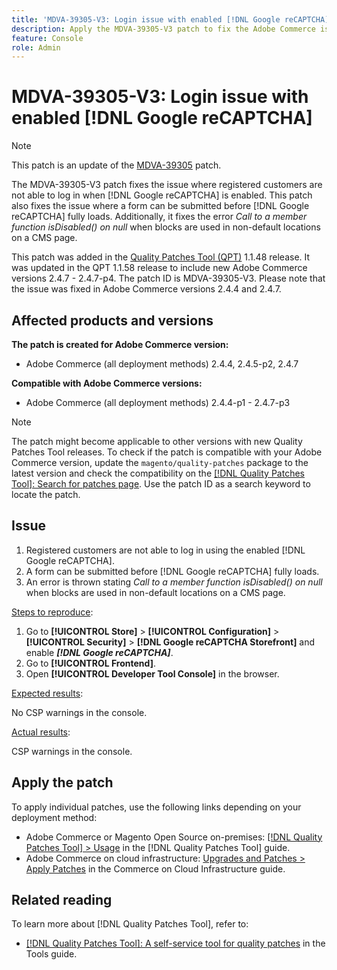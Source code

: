 ```yaml
---
title: 'MDVA-39305-V3: Login issue with enabled [!DNL Google reCAPTCHA]'
description: Apply the MDVA-39305-V3 patch to fix the Adobe Commerce issue where registered customers are not able to log in when [!DNL Google reCAPTCHA] is enabled. This patch also fixes the issue where a form can be submitted before [!DNL Google reCAPTCHA] fully loads. Additionally, it fixes the error *Call to a member function isDisabled() on null* when blocks are used in non-default locations on a CMS page.
feature: Console
role: Admin
---
```

# MDVA-39305-V3: Login issue with enabled [!DNL Google reCAPTCHA]

>[!NOTE]
>
>This patch is an update of the [MDVA-39305](/help/tools/quality-patches-tool/patches-available-in-qpt/v1-1-1/mdva-39305-login-issues-with-enabled-google-recaptcha.md) patch.

The MDVA-39305-V3 patch fixes the issue where registered customers are not able to log in when [!DNL Google reCAPTCHA] is enabled. This patch also fixes the issue where a form can be submitted before [!DNL Google reCAPTCHA] fully loads. Additionally, it fixes the error *Call to a member function isDisabled() on null* when blocks are used in non-default locations on a CMS page.

This patch was added in the [Quality Patches Tool (QPT)](https://experienceleague.adobe.com/en/docs/commerce-knowledge-base/kb/announcements/commerce-announcements/magento-quality-patches-released-new-tool-to-self-serve-quality-patches) 1.1.48 release. It was updated in the QPT 1.1.58 release to include new Adobe Commerce versions 2.4.7 - 2.4.7-p4. The patch ID is MDVA-39305-V3. Please note that the issue was fixed in Adobe Commerce versions 2.4.4 and 2.4.7.

## Affected products and versions

**The patch is created for Adobe Commerce version:**

* Adobe Commerce (all deployment methods) 2.4.4, 2.4.5-p2, 2.4.7

**Compatible with Adobe Commerce versions:**

* Adobe Commerce (all deployment methods) 2.4.4-p1 - 2.4.7-p3

>[!NOTE]
>
>The patch might become applicable to other versions with new Quality Patches Tool releases. To check if the patch is compatible with your Adobe Commerce version, update the `magento/quality-patches` package to the latest version and check the compatibility on the [[!DNL Quality Patches Tool]: Search for patches page](https://experienceleague.adobe.com/en/docs/commerce-knowledge-base/kb/announcements/commerce-announcements/magento-quality-patches-released-new-tool-to-self-serve-quality-patches). Use the patch ID as a search keyword to locate the patch.

## Issue

1. Registered customers are not able to log in using the enabled [!DNL Google reCAPTCHA]. 
1. A form can be submitted before [!DNL Google reCAPTCHA] fully loads. 
1. An error is thrown stating *Call to a member function isDisabled() on null* when blocks are used in non-default locations on a CMS page.

<u>Steps to reproduce</u>:

1. Go to **[!UICONTROL Store]** > **[!UICONTROL Configuration]** > **[!UICONTROL Security]** > **[!DNL Google reCAPTCHA Storefront]** and enable ***[!DNL Google reCAPTCHA]***.
1. Go to **[!UICONTROL Frontend]**.
1. Open **[!UICONTROL Developer Tool Console]** in the browser.

<u>Expected results</u>:

No CSP warnings in the console.

<u>Actual results</u>:

CSP warnings in the console.

## Apply the patch

To apply individual patches, use the following links depending on your deployment method:

* Adobe Commerce or Magento Open Source on-premises: [[!DNL Quality Patches Tool] > Usage](/help/tools/quality-patches-tool/usage.md) in the [!DNL Quality Patches Tool] guide.
* Adobe Commerce on cloud infrastructure: [Upgrades and Patches > Apply Patches](https://experienceleague.adobe.com/docs/commerce-cloud-service/user-guide/develop/upgrade/apply-patches.html) in the Commerce on Cloud Infrastructure guide.

## Related reading

To learn more about [!DNL Quality Patches Tool], refer to:

* [[!DNL Quality Patches Tool]: A self-service tool for quality patches](/help/tools/quality-patches-tool/quality-patches-tool-to-self-serve-quality-patches.md) in the Tools guide.


